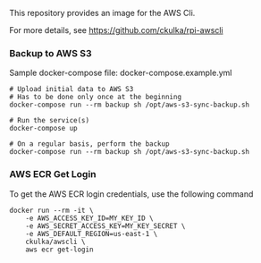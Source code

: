 This repository provides an image for the AWS Cli.

For more details, see https://github.com/ckulka/rpi-awscli

### Backup to AWS S3
Sample docker-compose file: docker-compose.example.yml

```
# Upload initial data to AWS S3
# Has to be done only once at the beginning
docker-compose run --rm backup sh /opt/aws-s3-sync-backup.sh

# Run the service(s)
docker-compose up

# On a regular basis, perform the backup
docker-compose run --rm backup sh /opt/aws-s3-sync-backup.sh
```

### AWS ECR Get Login
To get the AWS ECR login credentials, use the following command
```
docker run --rm -it \
	-e AWS_ACCESS_KEY_ID=MY_KEY_ID \
	-e AWS_SECRET_ACCESS_KEY=MY_KEY_SECRET \
	-e AWS_DEFAULT_REGION=us-east-1 \
	ckulka/awscli \
	aws ecr get-login
```

